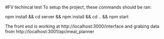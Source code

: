 #FV techincal test
To setup the project, these commands should be ran:

npm install && cd server && npm install && cd .. && npm start

The front end is working at http://localhost:3000/interface and grabing data from http://localhost:3001/api/meal_planner
